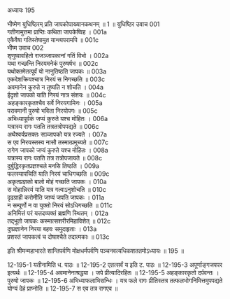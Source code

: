 अध्यायः 195

भीष्मेण युधिष्ठिरम् प्रति जापकोपाख्यानकथनम् ॥ 1 ॥
युधिष्ठिर उवाच 	001  
गतीनामुत्तमा प्राप्तिः कथिता जापकेष्विह ।	001a  
एकैवैषा गतिस्तेषामुत यान्त्यपरामपि ॥	001c  
भीष्म उवाच 	002  
शृणुष्वावहितो राजञ्जापकानां गतिं विभो ।	002a  
यथा गच्छन्ति निरयमनेकं पुरुषर्षभ ॥	002c  
यथोक्तमेतत्पूर्वं यो नानुतिष्ठति जापकः ॥	003a  
एकदेशक्रियश्चात्र निरयं स निगच्छति ॥	003c  
अवमानेन कुरुते न तुष्यति न शोचति ।	004a  
ईदृशो जापको याति निरयं नात्र संशयः ॥	004c  
अहङ्कारकृतश्चैव सर्वे निरयगामिनः ।	005a  
परावमानी पुरुषो भविता निरयोपगः ॥	005c  
अभिध्यापूर्वकं जप्यं कुरुते यश्च मोहितः ।	006a  
यत्रास्य रागः पतति तत्रतत्रोपपद्यते ॥	006c  
अथैश्वर्यप्रसक्तः सञ्जापको यत्र रज्यते ।	007a  
स एव निरयस्तस्य नासौ तस्मात्प्रमुच्यते ॥	007c  
रागेण जापको जप्यं कुरुते यश्च मोहितः ।	008a  
यत्रास्य रागः पतति तत्र तत्रोपजायते ॥	008c  
दुर्बुद्धिरकृतप्रज्ञश्चले मनसि तिष्ठति ।	009a  
फलस्यापचितिं याति निरयं चाधिगच्छति ॥	009c  
अकृतप्रज्ञको बालो मोहं गच्छति जापकः ।	010a  
स मोहान्निरयं याति यत्र गत्वाऽनुशोचति ॥	010c  
दृढग्राही करोमीति जाप्यं जपति जापकः ।	011a  
न सम्पूर्णो न वा युक्तो निरयं सोऽधिगच्छति ॥	011c  
अनिमित्तं परं यत्तदव्यक्तं ब्रह्मणि स्थितम् ।	012a  
तद्भूतो जापकः कस्मात्सशरीरमिहाविशेत् ॥	012c  
दुष्प्रज्ञानेन निरया बहवः समुदाहृताः ।	013a  
प्रशस्तं जापकत्वं च दोषाश्चैते तदात्मकाः ॥ 	013c  

इति श्रीमन्महाभारते शान्तिपर्वणि मोक्षधर्मपर्वणि पञ्चनवत्यधिकशततमोऽध्यायः ॥ 195 ॥

12-195-1 यतीनामिति ध. पाठः ॥ 12-195-2 एतत्सर्वं य इति ट. पाठः ॥ 12-195-3 अपूर्णाङ्गजपपर इत्यर्थः ॥ 12-195-4 अवमानेनाश्रद्धया । जपे प्रीत्यादिरहितः ॥ 12-195-5 अहङ्कारकृतो दर्पवन्तः । पुरुषो जापकः ॥ 12-195-6 अभिध्याफलाभिसन्धिः । यत्र फले रागः प्रीतिस्तत्र तत्फलभोगनिमित्तमुपपद्यते योग्यं देहं प्राप्नोति ॥ 12-195-7 स एव तत्र रागएव ॥
